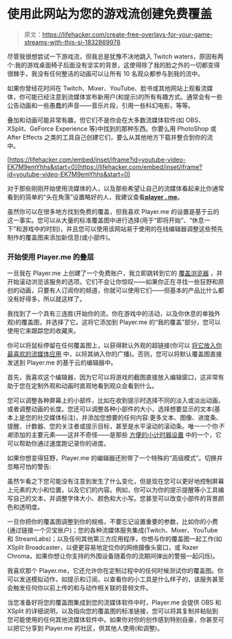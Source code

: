 # 使用此网站为您的游戏流创建免费覆盖

> 原文：<https://lifehacker.com/create-free-overlays-for-your-game-streams-with-this-si-1832869978>

尽管我很想尝试一下游戏流，但我总是犹豫不决地跳入 Twitch waters，原因有两个:我的游戏桌面椅子后面没有坚实的背景，这使得除了我的脸之外的一切都变得很棘手，我没有任何整洁的动画可以让所有 10 名观众都参与到我的流中。



如果你曾经花时间在 Twitch、Mixer、YouTube、脸书或其他网站上观看流媒体，你可能已经注意到流媒体宣布新用户(和提示)的所有有趣方式。通常会有一些公告动画和一些愚蠢的声音——音乐片段，引用一些科幻电影，等等。

叠加和动画可能非常有趣，但它们不是你会在大多数流媒体软件(如 OBS、XSplit、GeForce Experience 等)中找到的那种东西。你要么用 PhotoShop 或 After Effects 之类的工具自己创建它们，要么从其他地方下载并整合到你的流中。

 [https://lifehacker.com/embed/inset/iframe?id=youtube-video-EK7M9emYhhs&start=0](https://lifehacker.com/embed/inset/iframe?id=youtube-video-EK7M9emYhhs&start=0) 

对于那些刚刚开始使用流媒体的人，以及那些希望让自己的流媒体看起来比你通常看到的简单的“头在角落”设置略好的人，我建议查看[**player . me**](https://player.me/)。

虽然你可以在很多地方找到免费的覆盖，但我喜欢 Player.me 的设置是基于云的这一事实。您可以从大量的标准覆盖图中进行选择(用于“即将开始”、“休息一下”和游戏中的时刻)，并且您可以使用该网站易于使用的在线编辑器调整这些预先制作的覆盖图来添加新信息(或小部件)。

### 开始使用 Player.me 的叠层

一旦我在 Player.me 上创建了一个免费账户，我立即跳转到它的 [覆盖浏览器](https://player.me/browse/overlays) ，并开始滚动浏览该服务的选项。它们不会让你惊叹——如果你正在寻找一些狂野和原创的动画，只要有人订阅你的频道，你就可以使用它们——但基本的产品比什么都没有好得多，所以就这样了。

我找到了一个具有三连胜(开始你的流，你在游戏中的活动，以及你休息的单独外观)的覆盖图，并选择了它。这将它添加到 Player.me 的“我的覆盖”部分，您可以使用它来跟踪您的收藏夹。

你可以将鼠标停留在任何覆盖图上，以获得默认外观的超链接(你可以 [将它放入你最喜欢的流媒体应用](https://helpdesk.player.me/en/article/how-do-i-add-my-overlays-to-obs-studio-prv5j3/) 中，以将其纳入你的广播)。否则，您可以将默认覆盖图直接发送到 Player.me 的基于云的编辑器中。

首先，我喜欢这个编辑器，因为它可以将游戏的截图直接放入编辑窗口，这非常有助于您在定制外观和动画时直观地看到观众会看到什么。

您可以调整各种屏幕上的小部件，比如在收到提示时选择不同的淡入或淡出动画，或者调整动画的长度。您还可以调整各种小部件的大小，选择想要显示的文本(基本上是您的社交媒体标注)，并添加您想要的任何内容:更多文本、图像、进度条、提醒、计数器、您的关注者或提示目标，甚至是水平滚动的滚动条。唯一一个你*不能*添加的主要元素——这并不奇怪——是那些 [方便的小计时器设置](http://livesplit.org/) 中的一个，它可以帮助你通过速度跑记录你的进度。

如果你想变得狂野，Player.me 的编辑器还附带了一个特殊的“高级模式”。切换并忽略可怕的警告:

虽然乍看之下您可能没有注意到发生了什么变化，但是现在您可以更好地控制屏幕上元素的大小和位置，以及它们的内容。例如，你可以为你的提示提醒等小工具编写自己的文本，并调整字体大小、颜色和大小写。您甚至可以改变小部件的背景颜色和透明度。

一旦你把你的覆盖图调整到你的规格，不要忘记设置重要的参数，比如你的小费(通过链接一个贝宝账户)；您的各种流媒体服务集成(Twitch、Mixer、YouTube 和 StreamLabs)；以及任何其他第三方应用程序，你想与你的覆盖图一起工作(如 XSplit Broadcaster，以便更容易地定位你的网络摄像头窗口，或 Razer Chroma，如果你想让你支持的外围设备随着你的流期间弹出的警报一起闪烁)。

我喜欢那个 Player.me，它还允许你在定制过程中的任何时候测试你的覆盖图。你可以发送模拟动作，如提示和订阅，以查看你的小工具是什么样子的，该服务甚至会触发任何你以前上传的和与动作相关联的音频文件。

当您准备好将您的覆盖图集成到您的流媒体软件中时，Player.me 会提供 OBS 和 XSplit 的详细说明，以及指向您的覆盖图的标准链接，您可以将其复制并粘贴到您可能使用的任何其他流媒体软件中。如果你对你的创作感到特别自豪，你甚至可以把它分享到 Player.me 的社区，供其他人使用(和调整)。